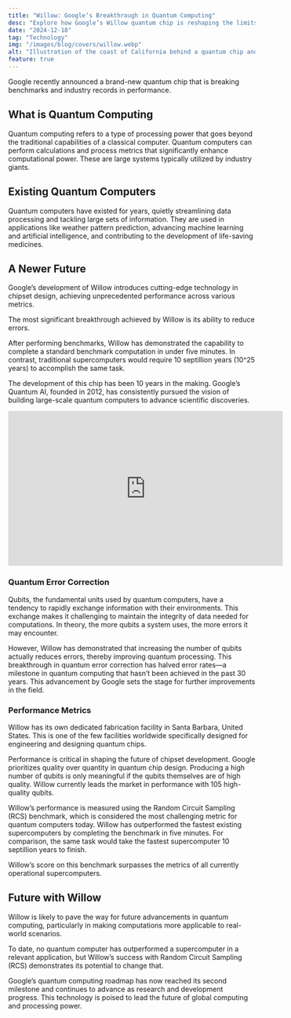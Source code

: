 ```yaml
---
title: "Willow: Google’s Breakthrough in Quantum Computing"
desc: "Explore how Google’s Willow quantum chip is reshaping the limits of computing, breaking records, and advancing scientific discovery. Find out more at Xanzhu."
date: "2024-12-18"
tag: "Technology"
img: "/images/blog/covers/willow.webp"
alt: "Illustration of the coast of California behind a quantum chip and the phrase willow"
feature: true
---
```


Google recently announced a brand-new quantum chip that is breaking benchmarks and industry records in performance.

## What is Quantum Computing

Quantum computing refers to a type of processing power that goes beyond the traditional capabilities of a classical computer. Quantum computers can perform calculations and process metrics that significantly enhance computational power. These are large systems typically utilized by industry giants.

## Existing Quantum Computers

Quantum computers have existed for years, quietly streamlining data processing and tackling large sets of information. They are used in applications like weather pattern prediction, advancing machine learning and artificial intelligence, and contributing to the development of life-saving medicines.

## A Newer Future

Google’s development of Willow introduces cutting-edge technology in chipset design, achieving unprecedented performance across various metrics.

The most significant breakthrough achieved by Willow is its ability to reduce errors.

After performing benchmarks, Willow has demonstrated the capability to complete a standard benchmark computation in under five minutes. In contrast, traditional supercomputers would require 10 septillion years (10^25 years) to accomplish the same task.

The development of this chip has been 10 years in the making. Google’s Quantum AI, founded in 2012, has consistently pursued the vision of building large-scale quantum computers to advance scientific discoveries.

<iframe credentialless width="560" height="315" src="https://www.youtube.com/embed/l_KrC1mzd0g?si=1QVYdmS9NURCuyO8" title="YouTube video player" frameborder="0" allow="accelerometer; autoplay; clipboard-write; encrypted-media; gyroscope; picture-in-picture; web-share" referrerpolicy="strict-origin-when-cross-origin" allowfullscreen></iframe>

### Quantum Error Correction

Qubits, the fundamental units used by quantum computers, have a tendency to rapidly exchange information with their environments. This exchange makes it challenging to maintain the integrity of data needed for computations. In theory, the more qubits a system uses, the more errors it may encounter.

However, Willow has demonstrated that increasing the number of qubits actually reduces errors, thereby improving quantum processing. This breakthrough in quantum error correction has halved error rates—a milestone in quantum computing that hasn’t been achieved in the past 30 years. This advancement by Google sets the stage for further improvements in the field.

### Performance Metrics

Willow has its own dedicated fabrication facility in Santa Barbara, United States. This is one of the few facilities worldwide specifically designed for engineering and designing quantum chips.

Performance is critical in shaping the future of chipset development. Google prioritizes quality over quantity in quantum chip design. Producing a high number of qubits is only meaningful if the qubits themselves are of high quality. Willow currently leads the market in performance with 105 high-quality qubits.

Willow’s performance is measured using the Random Circuit Sampling (RCS) benchmark, which is considered the most challenging metric for quantum computers today. Willow has outperformed the fastest existing supercomputers by completing the benchmark in five minutes. For comparison, the same task would take the fastest supercomputer 10 septillion years to finish.

<Media source="https://storage.googleapis.com/gweb-uniblog-publish-prod/images/KW_Fig1.width-1000.format-webp.webp" alt="An illustrated card reading  Willow’s RCS performance is on par with the best supercomputers" credit="Google"></Media>

Willow’s score on this benchmark surpasses the metrics of all currently operational supercomputers.

## Future with Willow

Willow is likely to pave the way for future advancements in quantum computing, particularly in making computations more applicable to real-world scenarios.

To date, no quantum computer has outperformed a supercomputer in a relevant application, but Willow’s success with Random Circuit Sampling (RCS) demonstrates its potential to change that.

<Media source="https://storage.googleapis.com/gweb-uniblog-publish-prod/images/KW_Fig4.width-1000.format-webp.webp" alt="A milestone graph of Willow's Milestone achievements, completing milestones 1 and 2 with future milestones up until 6" credit="Google"></Media>

Google’s quantum computing roadmap has now reached its second milestone and continues to advance as research and development progress. This technology is poised to lead the future of global computing and processing power.
